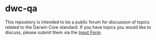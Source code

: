 # dwc-qa
This repository is intended to be a public forum for discussion of topics related to the Darwin Core standard. If you have topics you would like to discuss, please submit them via the [Input Form](https://docs.google.com/forms/d/e/1FAIpQLSekd0QSdgiK5ujh6CLZPx9kKTcS-mJRNK_pGWk3b3fHv4x4gQ/viewform?c=0&w=1).
